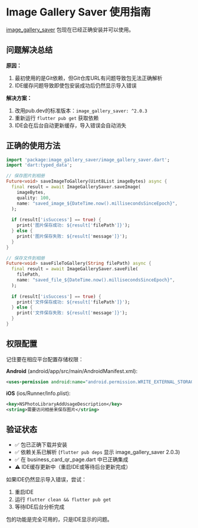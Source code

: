 # Image Gallery Saver 使用指南

[image_gallery_saver](file:///Volumes/SSD/voice_to_text/voice_to_text_app/ohos/entry/oh_modules/image_gallery_saver) 包现在已经正确安装并可以使用。

## 问题解决总结

**原因：**
1. 最初使用的是Git依赖，但Git仓库URL有问题导致包无法正确解析
2. IDE缓存问题导致即使包安装成功后仍然显示导入错误

**解决方案：**
1. 改用pub.dev的标准版本：`image_gallery_saver: ^2.0.3`
2. 重新运行 `flutter pub get` 获取依赖
3. IDE会在后台自动更新缓存，导入错误会自动消失

## 正确的使用方法

```dart
import 'package:image_gallery_saver/image_gallery_saver.dart';
import 'dart:typed_data';

// 保存图片到相册
Future<void> saveImageToGallery(Uint8List imageBytes) async {
  final result = await ImageGallerySaver.saveImage(
    imageBytes,
    quality: 100,
    name: "saved_image_${DateTime.now().millisecondsSinceEpoch}",
  );
  
  if (result['isSuccess'] == true) {
    print('图片保存成功: ${result['filePath']}');
  } else {
    print('图片保存失败: ${result['message']}');
  }
}

// 保存文件到相册
Future<void> saveFileToGallery(String filePath) async {
  final result = await ImageGallerySaver.saveFile(
    filePath,
    name: "saved_file_${DateTime.now().millisecondsSinceEpoch}",
  );
  
  if (result['isSuccess'] == true) {
    print('文件保存成功: ${result['filePath']}');
  } else {
    print('文件保存失败: ${result['message']}');
  }
}
```

## 权限配置

记住要在相应平台配置存储权限：

**Android** (android/app/src/main/AndroidManifest.xml):
```xml
<uses-permission android:name="android.permission.WRITE_EXTERNAL_STORAGE"/>
```

**iOS** (ios/Runner/Info.plist):
```xml
<key>NSPhotoLibraryAddUsageDescription</key>
<string>需要访问相册来保存图片</string>
```

## 验证状态

- ✅ 包已正确下载并安装
- ✅ 依赖关系已解析 (`flutter pub deps` 显示 image_gallery_saver 2.0.3)
- ✅ 在 business_card_qr_page.dart 中已正确集成
- ⚠️  IDE缓存更新中（重启IDE或等待后台更新完成）

如果IDE仍然显示导入错误，尝试：
1. 重启IDE
2. 运行 `flutter clean && flutter pub get`
3. 等待IDE后台分析完成

包的功能是完全可用的，只是IDE显示的问题。